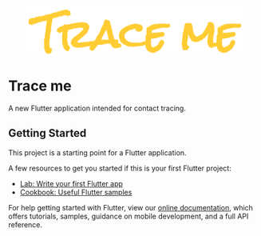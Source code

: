 <p align="center">
<img src="https://github.com/herndev/Trace-me/blob/master/assets/logo.png" >
</p>

# Trace me

A new Flutter application intended for contact tracing.

## Getting Started

This project is a starting point for a Flutter application.

A few resources to get you started if this is your first Flutter project:

- [Lab: Write your first Flutter app](https://flutter.dev/docs/get-started/codelab)
- [Cookbook: Useful Flutter samples](https://flutter.dev/docs/cookbook)

For help getting started with Flutter, view our
[online documentation](https://flutter.dev/docs), which offers tutorials,
samples, guidance on mobile development, and a full API reference.
